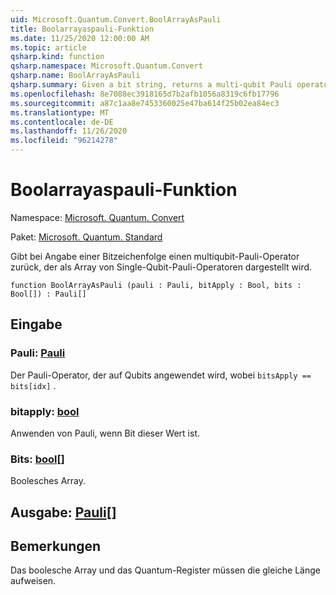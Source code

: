 ```yaml
---
uid: Microsoft.Quantum.Convert.BoolArrayAsPauli
title: Boolarrayaspauli-Funktion
ms.date: 11/25/2020 12:00:00 AM
ms.topic: article
qsharp.kind: function
qsharp.namespace: Microsoft.Quantum.Convert
qsharp.name: BoolArrayAsPauli
qsharp.summary: Given a bit string, returns a multi-qubit Pauli operator represented as an array of single-qubit Pauli operators.
ms.openlocfilehash: 8e7088ec3918165d7b2afb1056a8319c6fb17796
ms.sourcegitcommit: a87c1aa8e7453360025e47ba614f25b02ea84ec3
ms.translationtype: MT
ms.contentlocale: de-DE
ms.lasthandoff: 11/26/2020
ms.locfileid: "96214278"
---
```

# <a name="boolarrayaspauli-function"></a>Boolarrayaspauli-Funktion

Namespace: [Microsoft. Quantum. Convert](xref:Microsoft.Quantum.Convert)

Paket: [Microsoft. Quantum. Standard](https://nuget.org/packages/Microsoft.Quantum.Standard)


Gibt bei Angabe einer Bitzeichenfolge einen multiqubit-Pauli-Operator zurück, der als Array von Single-Qubit-Pauli-Operatoren dargestellt wird.

```qsharp
function BoolArrayAsPauli (pauli : Pauli, bitApply : Bool, bits : Bool[]) : Pauli[]
```


## <a name="input"></a>Eingabe

### <a name="pauli--pauli"></a>Pauli: [Pauli](xref:microsoft.quantum.lang-ref.pauli)

Der Pauli-Operator, der auf Qubits angewendet wird, wobei `bitsApply == bits[idx]` .


### <a name="bitapply--bool"></a>bitapply: [bool](xref:microsoft.quantum.lang-ref.bool)

Anwenden von Pauli, wenn Bit dieser Wert ist.


### <a name="bits--bool"></a>Bits: [bool](xref:microsoft.quantum.lang-ref.bool)[]

Boolesches Array.



## <a name="output--pauli"></a>Ausgabe: [Pauli](xref:microsoft.quantum.lang-ref.pauli)[]



## <a name="remarks"></a>Bemerkungen

Das boolesche Array und das Quantum-Register müssen die gleiche Länge aufweisen.